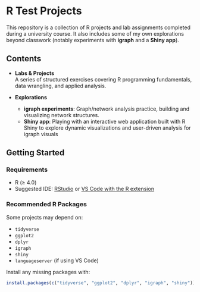 # R Test Projects

This repository is a collection of R projects and lab assignments completed during a university course. It also includes some of my own explorations beyond classwork (notably experiments with **igraph** and a **Shiny app**).

## Contents

- **Labs & Projects**  
  A series of structured exercises covering R programming fundamentals, data wrangling, and applied analysis.

- **Explorations**  
  - **igraph experiments**: Graph/network analysis practice, building and visualizing network structures.  
  - **Shiny app**: Playing with an interactive web application built with R Shiny to explore dynamic visualizations and user-driven analysis for igraph visuals

## Getting Started

### Requirements
- R (≥ 4.0)
- Suggested IDE: [RStudio](https://posit.co/download/rstudio-desktop/) or [VS Code with the R extension](https://marketplace.visualstudio.com/items?itemName=REditorSupport.r)

### Recommended R Packages
Some projects may depend on:
- `tidyverse`
- `ggplot2`
- `dplyr`
- `igraph`
- `shiny`
- `languageserver` (if using VS Code)

Install any missing packages with:
```r
install.packages(c("tidyverse", "ggplot2", "dplyr", "igraph", "shiny"))
